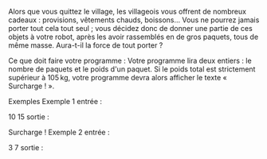 Alors que vous quittez le village, les villageois vous offrent de nombreux cadeaux : provisions, vêtements chauds, boissons… Vous ne pourrez jamais porter tout cela tout seul ; vous décidez donc de donner une partie de ces objets à votre robot, après les avoir rassemblés en de gros paquets, tous de même masse. Aura-t-il la force de tout porter ?

Ce que doit faire votre programme :
Votre programme lira deux entiers : le nombre de paquets et le poids d'un paquet. Si le poids total est strictement supérieur à 105 kg, votre programme devra alors afficher le texte « Surcharge ! ».

Exemples
Exemple 1
entrée :

10
15
sortie :

Surcharge !
Exemple 2
entrée :

3
7
sortie :

